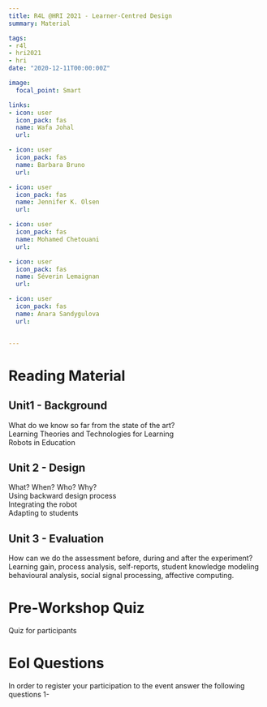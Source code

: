 ```yaml
---
title: R4L @HRI 2021 - Learner-Centred Design
summary: Material

tags:
- r4l
- hri2021
- hri
date: "2020-12-11T00:00:00Z"

image:
  focal_point: Smart

links:
- icon: user
  icon_pack: fas
  name: Wafa Johal
  url:

- icon: user
  icon_pack: fas
  name: Barbara Bruno
  url:

- icon: user
  icon_pack: fas
  name: Jennifer K. Olsen
  url: 

- icon: user
  icon_pack: fas
  name: Mohamed Chetouani
  url: 

- icon: user
  icon_pack: fas
  name: Séverin Lemaignan
  url: 

- icon: user
  icon_pack: fas
  name: Anara Sandygulova
  url: 


---
```



# Reading Material

## **Unit1 - Background**
 What do we know so far from the state of the art? <br> Learning Theories and Technologies for Learning <br> Robots in Education



## **Unit 2 - Design** 
What? When? Who? Why? <br> Using backward design process  <br> Integrating the robot  <br> Adapting to students

## **Unit 3 - Evaluation** 
How can we do the assessment before, during and after the experiment? <br> Learning gain, process analysis, self-reports, student knowledge modeling behavioural analysis, social signal processing, affective computing.

# Pre-Workshop Quiz
Quiz for participants

# EoI Questions
In order to register your participation to the event answer the following questions
1- 
